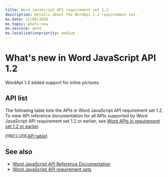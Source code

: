 ```yaml
---
title: Word JavaScript API requirement set 1.2
description: Details about the WordApi 1.2 requirement set.
ms.date: 11/09/2020
ms.topic: whats-new
ms.service: word
ms.localizationpriority: medium
---
```


# What's new in Word JavaScript API 1.2

WordApi 1.2 added support for inline pictures.

## API list

The following table lists the APIs in Word JavaScript API requirement set 1.2. To view API reference documentation for all APIs supported by Word JavaScript API requirement set 1.2 or earlier, see [Word APIs in requirement set 1.2 or earlier](/javascript/api/word?view=word-js-1.2&preserve-view=true).

[!INCLUDE[API table](../../includes/word-1_2.md)]

## See also

- [Word JavaScript API Reference Documentation](/javascript/api/word)
- [Word JavaScript API requirement sets](word-api-requirement-sets.md)
